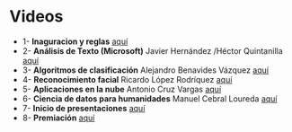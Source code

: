 # Videos 

- 1- **Inaguracion y reglas** [aquí](https://drive.google.com/drive/folders/1yd-0ovEG0xgaa4HG1cRQtXw141zh0I_s?usp=sharing)
- 2- **Análisis de Texto (Microsoft)** Javier Hernández /Héctor Quintanilla [aquí](https://drive.google.com/drive/folders/1rGNn3x14Hxv8NI0HKKJxfni3XIh6VXgf?usp=sharing)
- 3- **Algoritmos de clasificación** Alejandro Benavides Vázquez [aquí](https://drive.google.com/drive/folders/1jjlU-ZpKkNmjs43EhAvuJkkp6blD6dNr?usp=sharing)
- 4- **Reconocimiento facial** Ricardo López Rodríquez [aquí](https://drive.google.com/drive/folders/19BJ_OavMykIOwpZTKNwlRBAsuLqirn2H?usp=sharing)
- 5- **Aplicaciones en la nube** Antonio Cruz Vargas [aquí](https://drive.google.com/drive/folders/162KqhvMRQWsXdBJpdClh_33zrT9C8hqZ?usp=sharing)
- 6- **Ciencia de datos para humanidades**  Manuel Cebral Loureda [aquí](https://drive.google.com/drive/folders/1EelF9EUbec5bf98D5CZBS_fzhaYiM5dK?usp=sharing)
- 7- **Inicio de presentaciones** [aquí](https://drive.google.com/drive/folders/1wEhYUzzpaZy5d-8GQulm_ulGv0NK1ws8?usp=sharing)
- 8- **Premiación** [aquí](https://drive.google.com/drive/folders/15XBtZpuEshk0bzt_-rIvc-rTZsZyTJ30?usp=sharing)
